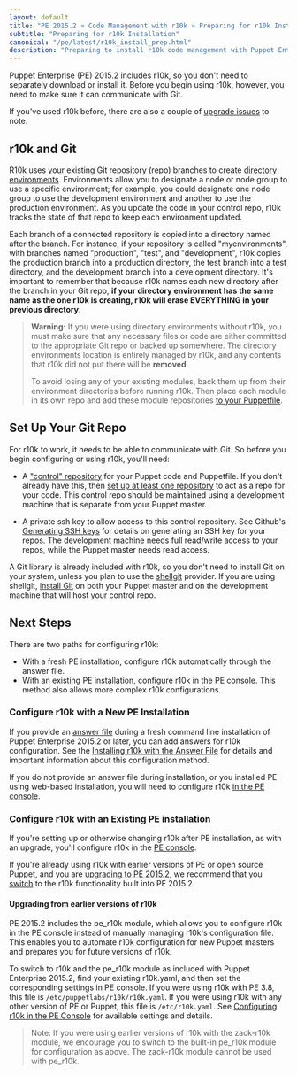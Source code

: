 ```yaml
---
layout: default
title: "PE 2015.2 » Code Management with r10k » Preparing for r10k Installation"
subtitle: "Preparing for r10k Installation"
canonical: "/pe/latest/r10k_install_prep.html"
description: "Preparing to install r10k code management with Puppet Enterprise."
---
```


[config_answer]: ./r10k_config_answers.html
[config_console]: ./r10k_config_console.html
[puppetfile]: ./r10k_puppetfile.html
[run]: ./r10k_run.html
[r10kindex]: ./r10k.md
[repomodule]: ./r10k_puppetfile.html#declaring-a-git-repo-as-a-module
[param_git]: ./r10k_config_console.html#gitsettings

[direnv]: /puppet/latest/reference/environments.html
[upgrade]: ./install_upgrading.html
[control_repo]: https://github.com/puppetlabs/r10k/blob/0e1dae13a6fe5db39f8a6e1ed941039fec818cc4/doc/common-patterns.mkd#repository-setup
[environ_dir]: /puppet/latest/reference/environments_configuring.html
[answer_file]: ./install_automated.html

Puppet Enterprise (PE) 2015.2 includes r10k, so you don't need to separately download or install it. Before you begin using r10k, however, you need to make sure it can communicate with Git.

If you've used r10k before, there are also a couple of [upgrade issues](#upgrading-from-earlier-versions-of-r10k) to note.

## r10k and Git

R10k uses your existing Git repository (repo) branches to create [directory environments][direnv]. Environments allow you to designate a node or node group to use a specific environment; for example, you could designate one node group to use the development environment and another to use the production environment. As you update the code in your control repo, r10k tracks the state of that repo to keep each environment updated.

Each branch of a connected repository is copied into a directory named after the branch. For instance, if your repository is called "myenvironments", with branches named "production", "test", and "development", r10k copies the production branch into a production directory, the test branch into a test directory, and the development branch into a development directory. It's important to remember that because r10k names each new directory after the branch in your Git repo, **if your directory environment has the same name as the one r10k is creating, r10k will erase EVERYTHING in your previous directory**.

>**Warning:** If you were using directory environments without r10k, you must make sure that any necessary files or code are either committed to the appropriate Git repo or backed up somewhere. The directory environments location is entirely managed by r10k, and any contents that r10k did not put there will be **removed**.
>
>To avoid losing any of your existing modules, back them up from their environment directories before running r10k. Then place each module in its own repo and add these module repositories [to your Puppetfile][repomodule]. 

## Set Up Your Git Repo

For r10k to work, it needs to be able to communicate with Git. So before you begin configuring or using r10k, you'll need:

* A ["control" repository][control_repo] for your Puppet code and Puppetfile. If you don't already have this, then [set up at least one repository](http://git-scm.com/book/en/v2/Git-Basics-Getting-a-Git-Repository) to act as a repo for your code. This control repo should be maintained using a development machine that is separate from your Puppet master.

* A private ssh key to allow access to this control repository. See Github's [Generating SSH keys](https://help.github.com/articles/generating-ssh-keys/) for details on generating an SSH key for your repos. The development machine needs full read/write access to your repos, while the Puppet master needs read access.

A Git library is already included with r10k, so you don't need to install Git on your system, unless you plan to use the [shellgit][param_git] provider. If you are using shellgit, [install Git](http://git-scm.com/book/en/v2/Getting-Started-Installing-Git) on both your Puppet master and on the development machine that will host your control repo.

## Next Steps

There are two paths for configuring r10k:

* With a fresh PE installation, configure r10k automatically through the answer file.
* With an existing PE installation, configure r10k in the PE console. This method also allows more complex r10k configurations.

### Configure r10k with a New PE Installation

If you provide an [answer file][answer_file] during a fresh command line installation of Puppet Enterprise 2015.2 or later, you can add answers for r10k configuration. See the [Installing r10k with the Answer File][config_answer] for details and important information about this configuration method.

If you do not provide an answer file during installation, or you installed PE using web-based installation, you will need to configure r10k [in the PE console][config_console].

### Configure r10k with an Existing PE installation

If you're setting up or otherwise changing r10k after PE installation, as with an upgrade, you'll configure r10k in the [PE console][config_console]. 

If you're already using r10k with earlier versions of PE or open source Puppet, and you are [upgrading to PE 2015.2][upgrade], we recommend that you [switch](#upgrading-from-earlier-versions-of-r10k) to the r10k functionality built into PE 2015.2.

#### Upgrading from earlier versions of r10k

PE 2015.2 includes the pe_r10k module, which allows you to configure r10k in the PE console instead of manually managing r10k's configuration file. This enables you to automate r10k configuration for new Puppet masters and prepares you for future versions of r10k.

To switch to r10k and the pe_r10k module as included with Puppet Enterprise 2015.2, find your existing r10k.yaml, and then set the corresponding settings in PE console. If you were using r10k with PE 3.8, this file is `/etc/puppetlabs/r10k/r10k.yaml`. If you were using r10k with any other version of PE or Puppet, this file is `/etc/r10k.yaml`. See [Configuring r10k in the PE Console][config_console] for available settings and details.

> Note: If you were using earlier versions of r10k with the zack-r10k module, we encourage you to switch to the built-in pe_r10k module for configuration as above. The zack-r10k module cannot be used with pe_r10k.
